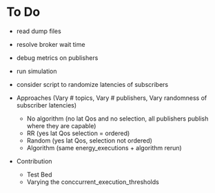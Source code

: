 # To Do
- read dump files
- resolve broker wait time
- debug metrics on publishers
- run simulation
- consider script to randomize latencies of subscribers

- Approaches (Vary # topics, Vary # publishers, Vary randomness of subscriber latencies)
  - No algorithm (no lat Qos and no selection, all publishers publish where they are capable)
  - RR (yes lat Qos selection = ordered)
  - Random (yes lat Qos, selection not ordered)
  - Algorithm (same energy_executions + algorithm rerun)
- Contribution
  - Test Bed
  - Varying the conccurrent_execution_thresholds